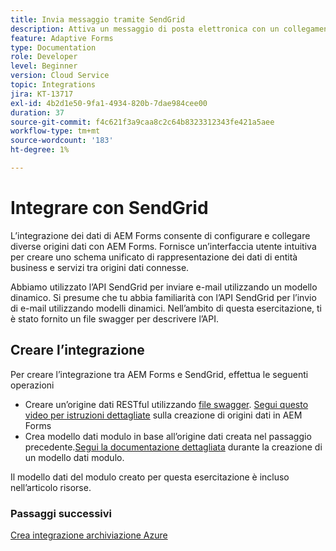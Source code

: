 ```yaml
---
title: Invia messaggio tramite SendGrid
description: Attiva un messaggio di posta elettronica con un collegamento al modulo salvato
feature: Adaptive Forms
type: Documentation
role: Developer
level: Beginner
version: Cloud Service
topic: Integrations
jira: KT-13717
exl-id: 4b2d1e50-9fa1-4934-820b-7dae984cee00
duration: 37
source-git-commit: f4c621f3a9caa8c2c64b8323312343fe421a5aee
workflow-type: tm+mt
source-wordcount: '183'
ht-degree: 1%

---
```


# Integrare con SendGrid

L’integrazione dei dati di AEM Forms consente di configurare e collegare diverse origini dati con AEM Forms. Fornisce un’interfaccia utente intuitiva per creare uno schema unificato di rappresentazione dei dati di entità business e servizi tra origini dati connesse.

Abbiamo utilizzato l’API SendGrid per inviare e-mail utilizzando un modello dinamico. Si presume che tu abbia familiarità con l’API SendGrid per l’invio di e-mail utilizzando modelli dinamici. Nell’ambito di questa esercitazione, ti è stato fornito un file swagger per descrivere l’API.

## Creare l’integrazione

Per creare l’integrazione tra AEM Forms e SendGrid, effettua le seguenti operazioni

* Creare un’origine dati RESTful utilizzando [file swagger](./assets/SendGridWithDynamicTemplate.yaml). [Segui questo video per istruzioni dettagliate](https://experienceleague.adobe.com/docs/experience-manager-learn/forms/ic-web-channel-tutorial/parttwo.html) sulla creazione di origini dati in AEM Forms
* Crea modello dati modulo in base all’origine dati creata nel passaggio precedente.[Segui la documentazione dettagliata](https://experienceleague.adobe.com/docs/experience-manager-cloud-service/content/forms/integrate/use-form-data-model/create-form-data-models.html) durante la creazione di un modello dati modulo.

Il modello dati del modulo creato per questa esercitazione è incluso nell’articolo risorse.

### Passaggi successivi

[Crea integrazione archiviazione Azure](./create-fdm.md)
